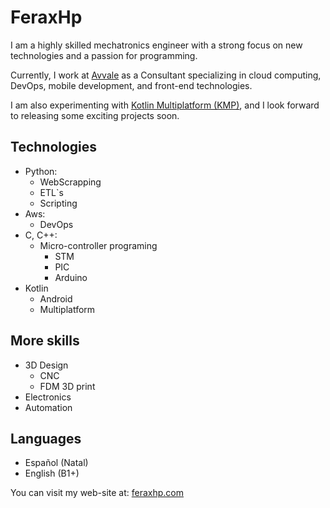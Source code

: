 # FeraxHp

I am a highly skilled mechatronics engineer with a strong focus on new technologies and a passion for programming.

Currently, I work at [Avvale](https://www.avvale.com) as a Consultant specializing in cloud computing, DevOps, mobile development, and front-end technologies.

I am also experimenting with [Kotlin Multiplatform (KMP)](https://kotlinlang.org/docs/multiplatform.html), and I look forward to releasing some exciting projects soon.

## Technologies

- Python:
    - WebScrapping
    - ETL`s
    - Scripting
- Aws:
    - DevOps
- C, C++:
    - Micro-controller programing
        - STM
        - PIC
        - Arduino
- Kotlin
    - Android
    - Multiplatform

## More skills

- 3D Design
    - CNC
    - FDM 3D print
- Electronics
- Automation

## Languages

- Español (Natal)
- English (B1+)

You can visit my web-site at: [feraxhp.com](https://feraxhp.com) 
